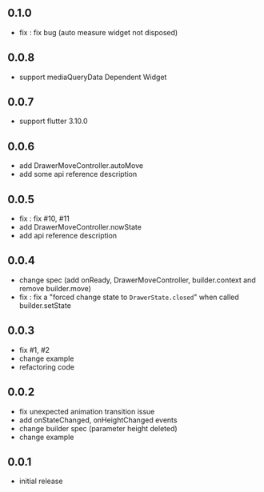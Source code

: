 ## 0.1.0
- fix : fix bug (auto measure widget not disposed)

## 0.0.8
- support mediaQueryData Dependent Widget

## 0.0.7
- support flutter 3.10.0

## 0.0.6
- add DrawerMoveController.autoMove
- add some api reference description

## 0.0.5
- fix : fix #10, #11
- add DrawerMoveController.nowState
- add api reference description

## 0.0.4
- change spec (add onReady, DrawerMoveController, builder.context and remove builder.move)
- fix : fix a "forced change state to `DrawerState.closed`" when called builder.setState

## 0.0.3
- fix #1, #2
- change example
- refactoring code

## 0.0.2
- fix unexpected animation transition issue
- add onStateChanged, onHeightChanged events
- change builder spec (parameter height deleted)
- change example

## 0.0.1
- initial release
